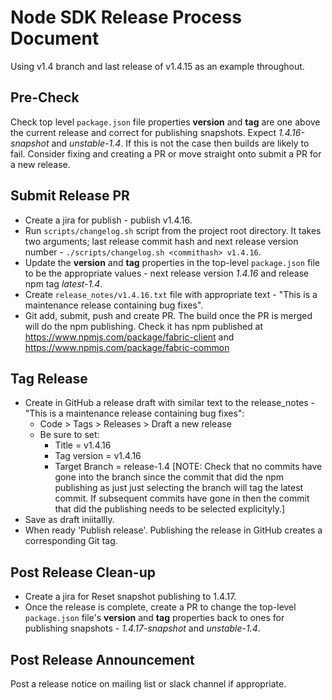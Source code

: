 # Node SDK Release Process Document

Using v1.4 branch and last release of v1.4.15 as an example throughout.

## Pre-Check

Check top level `package.json` file properties **version** and **tag** are one above the current release and correct for publishing snapshots.  Expect *1.4.16-snapshot* and *unstable-1.4*.  If this is not the case then builds are likely to fail.  Consider fixing and creating a PR or move straight onto submit a PR for a new release.

## Submit Release PR

- Create a jira for publish  - publish v1.4.16.
- Run `scripts/changelog.sh` script from the project root directory.  It takes two arguments; last release commit hash and next release version number - `./scripts/changelog.sh <commithash> v1.4.16`.
- Update the **version** and **tag** properties in the top-level `package.json` file to be the appropriate values - next release version *1.4.16* and release npm tag *latest-1.4*.
- Create `release_notes/v1.4.16.txt` file with appropriate text - "This is a maintenance release containing bug fixes".
- Git add, submit, push and create PR.  The build once the PR is merged will do the npm publishing.  Check it has npm published at https://www.npmjs.com/package/fabric-client and https://www.npmjs.com/package/fabric-common

## Tag Release

- Create in GitHub a release draft with similar text to the release_notes - "This is a maintenance release containing bug fixes": 
    - Code > Tags > Releases > Draft a new release
    - Be sure to set:
        - Title = v1.4.16
        - Tag version = v1.4.16
        - Target Branch = release-1.4  [NOTE: Check that no commits have gone into the branch since the commit that did the npm publishing as just just selecting the branch will tag the latest commit.  If subsequent commits have gone in then the commit that did the publishing needs to be selected explicityly.]
- Save as draft iniitallly.
- When ready 'Publish release'.  Publishing the release in GitHub creates a corresponding Git tag.

## Post Release Clean-up

- Create a jira for Reset snapshot publishing to 1.4.17.
- Once the release is complete, create a PR to change the top-level `package.json` file's **version** and **tag** properties back to ones for publishing snapshots - *1.4.17-snapshot* and *unstable-1.4*.

## Post Release Announcement

Post a release notice on mailing list or slack channel if appropriate.



